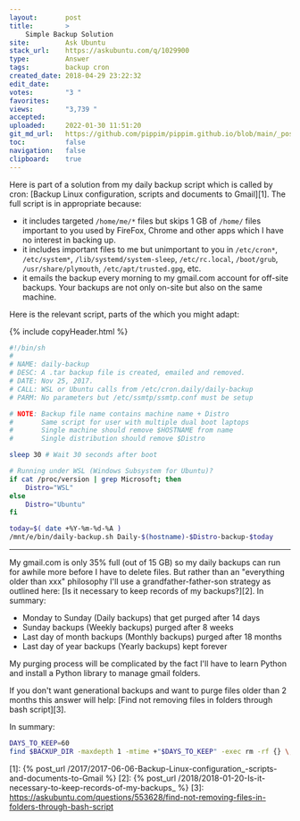```yaml
---
layout:       post
title:        >
    Simple Backup Solution
site:         Ask Ubuntu
stack_url:    https://askubuntu.com/q/1029900
type:         Answer
tags:         backup cron
created_date: 2018-04-29 23:22:32
edit_date:    
votes:        "3 "
favorites:    
views:        "3,739 "
accepted:     
uploaded:     2022-01-30 11:51:20
git_md_url:   https://github.com/pippim/pippim.github.io/blob/main/_posts/2018/2018-04-29-Simple-Backup-Solution.md
toc:          false
navigation:   false
clipboard:    true
---
```


Here is part of a solution from my daily backup script which is called by cron: [Backup Linux configuration, scripts and documents to Gmail][1]. The full script is in appropriate because:

- it includes targeted `/home/me/*` files but skips 1 GB of `/home/` files important to you used by FireFox, Chrome and other apps which I have no interest in backing up.
- it includes important files to me but unimportant to you in `/etc/cron*`, `/etc/system*`, `/lib/systemd/system-sleep`, `/etc/rc.local`, `/boot/grub`, `/usr/share/plymouth`, `/etc/apt/trusted.gpg`, etc.
- it emails the backup every morning to my gmail.com account for off-site backups. Your backups are not only on-site but also on the same machine.

Here is the relevant script, parts of the which you might adapt:




{% include copyHeader.html %}
``` bash
#!/bin/sh
#
# NAME: daily-backup
# DESC: A .tar backup file is created, emailed and removed.
# DATE: Nov 25, 2017.
# CALL: WSL or Ubuntu calls from /etc/cron.daily/daily-backup
# PARM: No parameters but /etc/ssmtp/ssmtp.conf must be setup

# NOTE: Backup file name contains machine name + Distro
#       Same script for user with multiple dual boot laptops
#       Single machine should remove $HOSTNAME from name
#       Single distribution should remove $Distro

sleep 30 # Wait 30 seconds after boot

# Running under WSL (Windows Subsystem for Ubuntu)?
if cat /proc/version | grep Microsoft; then
    Distro="WSL"
else
    Distro="Ubuntu"
fi

today=$( date +%Y-%m-%d-%A )
/mnt/e/bin/daily-backup.sh Daily-$(hostname)-$Distro-backup-$today
```


----------

My gmail.com is only 35% full (out of 15 GB) so my daily backups can run for awhile more before I have to delete files. But rather than an "everything older than xxx" philosophy I'll use a grandfather-father-son strategy as outlined here: [Is it necessary to keep records of my backups?][2]. In summary:


-    Monday to Sunday (Daily backups) that get purged after 14 days
-    Sunday backups (Weekly backups) purged after 8 weeks
-    Last day of month backups (Monthly backups) purged after 18 months
-    Last day of year backups (Yearly backups) kept forever

My purging process will be complicated by the fact I'll have to learn Python and install a Python library to manage gmail folders.

If you don't want generational backups and want to purge files older than 2 months this answer will help: [Find not removing files in folders through bash script][3].

In summary:

``` bash
DAYS_TO_KEEP=60
find $BACKUP_DIR -maxdepth 1 -mtime +"$DAYS_TO_KEEP" -exec rm -rf {} \;
```


  [1]: {% post_url /2017/2017-06-06-Backup-Linux-configuration_-scripts-and-documents-to-Gmail %}
  [2]: {% post_url /2018/2018-01-20-Is-it-necessary-to-keep-records-of-my-backups_ %}
  [3]: https://askubuntu.com/questions/553628/find-not-removing-files-in-folders-through-bash-script

